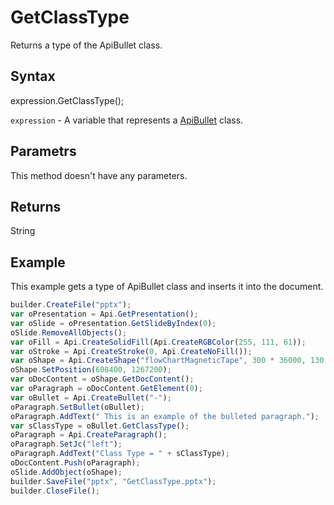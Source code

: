 # GetClassType

Returns a type of the ApiBullet class.

## Syntax

expression.GetClassType();

`expression` - A variable that represents a [ApiBullet](../ApiBullet.md) class.

## Parametrs

This method doesn't have any parameters.

## Returns

String

## Example

This example gets a type of ApiBullet class and inserts it into the document.

```javascript
builder.CreateFile("pptx");
var oPresentation = Api.GetPresentation();
var oSlide = oPresentation.GetSlideByIndex(0);
oSlide.RemoveAllObjects();
var oFill = Api.CreateSolidFill(Api.CreateRGBColor(255, 111, 61));
var oStroke = Api.CreateStroke(0, Api.CreateNoFill());
var oShape = Api.CreateShape("flowChartMagneticTape", 300 * 36000, 130 * 36000, oFill, oStroke);
oShape.SetPosition(608400, 1267200);
var oDocContent = oShape.GetDocContent();
var oParagraph = oDocContent.GetElement(0);
var oBullet = Api.CreateBullet("-");
oParagraph.SetBullet(oBullet);
oParagraph.AddText(" This is an example of the bulleted paragraph.");
var sClassType = oBullet.GetClassType();
oParagraph = Api.CreateParagraph();
oParagraph.SetJc("left");
oParagraph.AddText("Class Type = " + sClassType);
oDocContent.Push(oParagraph);
oSlide.AddObject(oShape);
builder.SaveFile("pptx", "GetClassType.pptx");
builder.CloseFile();
```